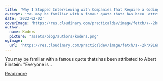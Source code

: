 ```yaml
---
title: 'Why I Stopped Interviewing with Companies That Require a Coding Test'
excerpt: 'You may be familiar with a famous quote thats has been  attributed to Albert Einstein:  "Everyone is...'
date: '2022-02-02'
coverImage: 'https://res.cloudinary.com/practicaldev/image/fetch/s--2krX916F--/c_imagga_scale,f_auto,fl_progressive,h_420,q_auto,w_1000/https://dev-to-uploads.s3.amazonaws.com/uploads/articles/wlmk5xdkbacl76fk500n.jpg'
author:
  name: Koders
  picture: "assets/blog/authors/koders.png"
ogImage:
  url: 'https://res.cloudinary.com/practicaldev/image/fetch/s--2krX916F--/c_imagga_scale,f_auto,fl_progressive,h_420,q_auto,w_1000/https://dev-to-uploads.s3.amazonaws.com/uploads/articles/wlmk5xdkbacl76fk500n.jpg'
---
```


You may be familiar with a famous quote thats has been  attributed to Albert Einstein:  "Everyone is...

[Read more](https://dev.to/bradstondev/why-i-stopped-interviewing-with-companies-that-require-a-coding-test-2j6n)
